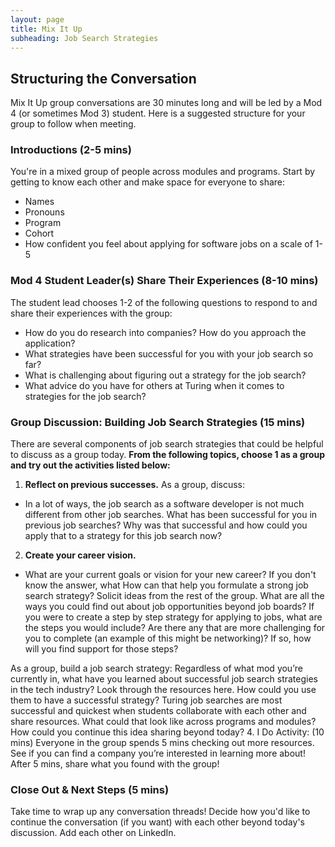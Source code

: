 ```yaml
---
layout: page
title: Mix It Up
subheading: Job Search Strategies
---
```


## Structuring the Conversation
Mix It Up group conversations are 30 minutes long and will be led by a Mod 4 (or sometimes Mod 3) student. Here is a suggested structure for your group to follow when meeting. 

### Introductions (2-5 mins)
You're in a mixed group of people across modules and programs. Start by getting to know each other and make space for everyone to share:

* Names
* Pronouns
* Program
* Cohort
* How confident you feel about applying for software jobs on a scale of 1-5

### Mod 4 Student Leader(s) Share Their Experiences (8-10 mins)
The student lead chooses 1-2 of the following questions to respond to and share their experiences with the group:

* How do you do research into companies? How do you approach the application? 
* What strategies have been successful for you with your job search so far?
* What is challenging about figuring out a strategy for the job search? 
* What advice do you have for others at Turing when it comes to strategies for the job search?

### Group Discussion: Building Job Search Strategies (15 mins)
There are several components of job search strategies that could be helpful to discuss as a group today. **From the following topics, choose 1 as a group and try out the activities listed below:**

1. **Reflect on previous successes.** As a group, discuss:

* In a lot of ways, the job search as a software developer is not much different from other job searches. What has been successful for you in previous job searches? Why was that successful and how could you apply that to a strategy for this job search now? 

2. **Create your career vision.**

* What are your current goals or vision for your new career? If you don't know the answer, what How can that help you formulate a strong job search strategy? Solicit ideas from the rest of the group.
What are all the ways you could find out about job opportunities beyond job boards?
If you were to create a step by step strategy for applying to jobs, what are the steps you would include? Are there any that are more challenging for you to complete (an example of this might be networking)? If so, how will you find support for those steps? 


As a group, build a job search strategy:
Regardless of what mod you’re currently in, what have you learned about successful job search strategies in the tech industry?
Look through the resources here. How could you use them to have a successful strategy?
Turing job searches are most successful and quickest when students collaborate with each other and share resources. What could that look like across programs and modules? How could you continue this idea sharing beyond today?
4. I Do Activity: (10 mins)
Everyone in the group spends 5 mins checking out more resources. See if you can find a company you’re interested in learning more about! 
After 5 mins, share what you found with the group!



### Close Out & Next Steps (5 mins)
Take time to wrap up any conversation threads! Decide how you'd like to continue the conversation (if you want) with each other beyond today's discussion. Add each other on LinkedIn. 
